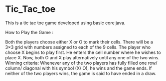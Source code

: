 # Tic_Tac_toe
This is a tic tac toe game developed using basic core java.

How to Play the Game :

Both the players choose either X or O to mark their cells.
There will be a 3×3 grid with numbers assigned to each of the 9 cells.
The player who choose X begins to play first.
He enters the cell number where he wishes to place X.
Now, both O and X play alternatively until any one of the two wins.
Winning criteria: Whenever any of the two players has fully filled one row/ column/ diagonal with his symbol (X/ O), he wins and the game ends.
If neither of the two players wins, the game is said to have ended in a draw.
